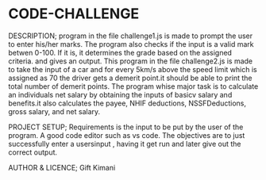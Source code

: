 # CODE-CHALLENGE

DESCRIPTION;
  program in the file challenge1.js is made to prompt the user to enter his/her marks. The program also checks if the input is a valid mark betwen 0-100. If it is, it determines the grade based on the assigned criteria. and gives an output.
  This program in the file challenge2.js is made to take the input of a car and for every 5km/s above the speed limit which is assigned as 70 the driver gets a demerit point.it should be able to print the total number of demerit points.
  The program whise major task is to calculate an individuals net salary by obtaining the inputs of basicv salary and benefits.it also calculates the payee, NHIF deductions, NSSFDeductions, gross salary, and net salary.

PROJECT SETUP;
Requirements is the input to be put by the user of the program. A good code editor such as vs code. The objectives are to just successfully enter a usersinput , having it get run and later give out the correct output.

AUTHOR & LICENCE;
Gift Kimani
